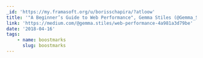 ```yaml
---
_id: 'https://my.framasoft.org/u/borisschapira/?atloow'
title: '"A Beginner’s Guide to Web Performance", Gemma Stiles (@Gemma_Stiles)'
link: 'https://medium.com/@gemma.stiles/web-performance-4a981a3d79be'
date: '2018-04-16'
tags:
    - name: boostmarks
      slug: boostmarks
---
```


<div class="markdown"><p></p></div>
